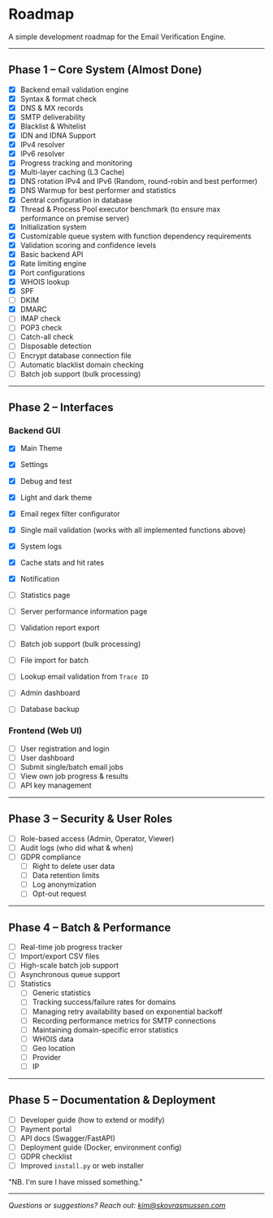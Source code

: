 # Roadmap

A simple development roadmap for the Email Verification Engine.

---

## Phase 1 – Core System (Almost Done)

- [x] Backend email validation engine  
- [x] Syntax & format check
- [x] DNS & MX records
- [x] SMTP deliverability
- [x] Blacklist & Whitelist
- [x] IDN and IDNA Support
- [x] IPv4 resolver
- [x] IPv6 resolver
- [x] Progress tracking and monitoring
- [x] Multi-layer caching (L3 Cache)
- [x] DNS rotation IPv4 and IPv6 (Random, round-robin and best performer)
- [x] DNS Warmup for best performer and statistics
- [x] Central configuration in database
- [x] Thread & Process Pool executor benchmark (to ensure max performance on premise server)
- [x] Initialization system
- [x] Customizable queue system with function dependency requirements
- [x] Validation scoring and confidence levels
- [x] Basic backend API  
- [x] Rate limiting engine
- [x] Port configurations
- [x] WHOIS lookup
- [X] SPF
- [ ] DKIM
- [X] DMARC
- [ ] IMAP check
- [ ] POP3 check
- [ ] Catch-all check
- [ ] Disposable detection
- [ ] Encrypt database connection file
- [ ] Automatic blacklist domain checking
- [ ] Batch job support (bulk processing)

---

## Phase 2 – Interfaces

### Backend GUI
- [x] Main Theme
- [x] Settings
- [x] Debug and test
- [x] Light and dark theme
- [x] Email regex filter configurator
- [x] Single mail validation (works with all implemented functions above) 
- [x] System logs
- [x] Cache stats and hit rates
- [x] Notification
- [ ] Statistics page
- [ ] Server performance information page
- [ ] Validation report export
- [ ] Batch job support (bulk processing)
- [ ] File import for batch
- [ ] Lookup email validation from `Trace ID`
- [ ] Admin dashboard
- [ ] Database backup


### Frontend (Web UI)
- [ ] User registration and login
- [ ] User dashboard  
- [ ] Submit single/batch email jobs  
- [ ] View own job progress & results  
- [ ] API key management  

---

## Phase 3 – Security & User Roles

- [ ] Role-based access (Admin, Operator, Viewer)  
- [ ] Audit logs (who did what & when)  
- [ ] GDPR compliance  
  - [ ] Right to delete user data  
  - [ ] Data retention limits  
  - [ ] Log anonymization
  - [ ] Opt-out request

---

## Phase 4 – Batch & Performance

- [ ] Real-time job progress tracker  
- [ ] Import/export CSV files  
- [ ] High-scale batch job support  
- [ ] Asynchronous queue support
- [ ] Statistics
  - [ ] Generic statistics
  - [ ] Tracking success/failure rates for domains
  - [ ] Managing retry availability based on exponential backoff
  - [ ] Recording performance metrics for SMTP connections
  - [ ] Maintaining domain-specific error statistics
  - [ ] WHOIS data
  - [ ] Geo location
  - [ ] Provider
  - [ ] IP

---

## Phase 5 – Documentation & Deployment

- [ ] Developer guide (how to extend or modify)
- [ ] Payment portal  
- [ ] API docs (Swagger/FastAPI)  
- [ ] Deployment guide (Docker, environment config)  
- [ ] GDPR checklist  
- [ ] Improved `install.py` or web installer  

"NB. I'm sure I have missed something."

---

_Questions or suggestions? Reach out: [kim@skovrasmussen.com](mailto:kim@skovrasmussen.com)_